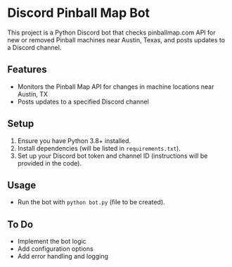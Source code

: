 # Discord Pinball Map Bot

This project is a Python Discord bot that checks pinballmap.com API for new or removed Pinball machines near Austin, Texas, and posts updates to a Discord channel.

## Features
- Monitors the Pinball Map API for changes in machine locations near Austin, TX
- Posts updates to a specified Discord channel

## Setup
1. Ensure you have Python 3.8+ installed.
2. Install dependencies (will be listed in `requirements.txt`).
3. Set up your Discord bot token and channel ID (instructions will be provided in the code).

## Usage
- Run the bot with `python bot.py` (file to be created).

## To Do
- Implement the bot logic
- Add configuration options
- Add error handling and logging
